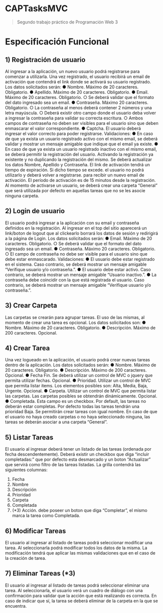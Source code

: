 CAPTasksMVC
===========

> Segundo trabajo práctico de Programación Web 3


# Especificación Funcional 


## 1) Registración de usuario

Al ingresar a la aplicación, un nuevo usuario podrá registrarse para comenzar a utilizarla. Una
vez registrado, el usuario recibirá un email de activación que contendrá el link donde se activará
su usuario registrado.
Los datos solicitados serán:
● Nombre. Máximo de 20 caracteres. Obligatorio.
● Apellido. Máximo de 20 caracteres. Obligatorio.
● Email. Máximo de 20 caracteres. Obligatorio.
○ Se deberá validar que el formato del dato ingresado sea un email.
● Contraseña. Máximo 20 caracteres. Obligatorio.
○ La contraseña al menos deberá contener 2 números y una letra mayúscula.
○ Deberá existir otro campo donde el usuario deba volver a ingresar la contraseña
para validar su correcta escritura.
○ Ambos campos de contraseña no deben ser visibles para el usuario sino que
deben enmascarar el valor correspondiente.
● Captcha. El usuario deberá ingresar el valor correcto para poder registrarse.
Validaciones:
● En caso de que ya exista un usuario registrado activo con el mismo email, se deberá
validar y mostrar un mensaje amigable que indique que el email ya existe.
● En caso de que ya exista un usuario registrado inactivo con el mismo email, se deberá
permitir la registración del usuario. Activando la registración ya existente y no duplicando
la registración del mismo. Se deberá actualizar los datos Nombre, Apellido y Contraseña.
El link de activación tendrá un tiempo de expiración. Si dicho tiempo se excede. el usuario no
podrá utilizarlo y deberá volver a registrarse. para recibir un nuevo email de activación. El
período de activación es de 15 minutos desde la registración.
Al momento de activarse un usuario, se deberá crear una carpeta “General” que será utilizada
por defecto en aquellas tareas que no se les asocie ninguna carpeta.


## 2) Login de usuario


El usuario podrá ingresar a la aplicación con su email y contraseña definidos en la registración.
Al ingresar en el top del sitio aparecerá un link/boton de logout que al clickearlo borrará los datos
de sesión y redirigirá a la página de Login.
Los datos solicitados serán:
● Email. Máximo de 20 caracteres. Obligatorio.
○ Se deberá validar que el formato del dato ingresado sea un email.
● Contraseña. Máximo 20 caracteres. Obligatorio.
○ El campo de contraseña no debe ser visible para el usuario sino que debe estar
enmascarado.
Validaciones:
● El usuario debe estar registrado en el sistema. Caso contrario, se deberá mostrar un
mensaje amigable “Verifique usuario y/o contraseña.”.
● El usuario debe estar activo. Caso contrario, se deberá mostrar un mensaje amigable
“Usuario inactivo.”.
● La contraseña debe coincidir con la que está registrada el usuario. Caso contrario, se
deberá mostrar un mensaje amigable “Verifique usuario y/o contraseña.”.


## 3) Crear Carpeta


Las carpetas se crearán para agrupar tareas. El uso de las mismas, al momento de crear una
tarea es opcional.
Los datos solicitados son:
● Nombre. Máximo de 20 caracteres. Obligatorio.
● Descripción. Máximo de 200 caracteres. Opcional.


## 4) Crear Tarea


Una vez logueado en la aplicación, el usuario podrá crear nuevas tareas dentro de la aplicación.
Los datos solicitados serán:
● Nombre. Máximo de 20 caracteres. Obligatorio.
● Descripción. Máximo de 200 caracteres. Opcional.
● Fecha Fin. Se deberá utilizar un control de MVC o jquery que permita utilizar fechas.
Opcional.
● Prioridad. Utilizar un control de MVC que permita listar items. Los elementos posibles
son: Alta, Media, Baja, Urgente. Opcional.
● Carpeta. Utilizar un control de MVC que permita listar las carpetas. Las carpetas posibles
se obtendrán dinámicamente. Opcional.
● Completada. Esta campo es un checkbox. Por default, las tareas no deberán estar
completas.
Por defecto todas las tareas tendrán una prioridad Baja.
Se permitirán crear tareas con igual nombre.
En caso de que el usuario no haya creado carpetas o no haya seleccionado ninguna, las tareas
se deberán asociar a una carpeta “General”.


## 5) Listar Tareas


El usuario al ingresar deberá tener un listado de las tareas (ordenada por fecha
descendentemente).
Deberá existir un checkbox que diga “incluir completadas:” que por defecto esta desmarcado y
un boton “Actualizar” que servirá como filtro de las tareas listadas.
La grilla contendrá las siguientes columnas:
1) Fecha
2) Nombre
3) Descripción
4) Prioridad
5) Carpeta
6) Completada
7) (*3) Acción. debe poseer un boton que diga “Completar”, el mismo marca la tarea como
Completada.


## 6) Modificar Tareas


El usuario al ingresar al listado de tareas podrá seleccionar modificar una tarea. Al seleccionarla
podrá modificar todos los datos de la misma. La modificación tendrá que aplicar las mismas
validaciones que en el caso de la creación de tarea.


## 7) Eliminar Tareas (*3)


El usuario al ingresar al listado de tareas podrá seleccionar eliminar una tarea. Al seleccionarla,
el usuario verá un cuadro de diálogo con una confirmación para validar que la acción que está
realizando es correcta. En caso de indicar que sí, la tarea se deberá eliminar de la carpeta en la
que se encuentra.
